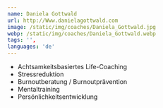 ```yaml
---
name: Daniela Gottwald
url: http://Www.danielagottwald.com
image: /static/img/coaches/Daniela_Gottwald.jpg
webp: /static/img/coaches/Daniela_Gottwald.webp
tags: '',
languages: 'de'
---
```


<ul><li>Achtsamkeitsbasiertes Life-Coaching</li><li>Stressreduktion</li><li>Burnoutberatung / Burnoutprävention</li><li>Mentaltraining&nbsp;</li><li>Persönlichkeitsentwicklung</li></ul>